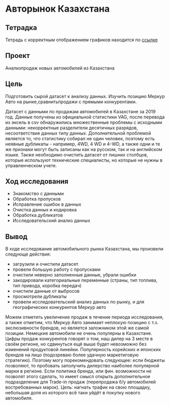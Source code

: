 # Авторынок Казахстана
## Тетрадка
Тетрадь с корректным отображением графиков находится по [ссылке](https://nbviewer.org/github/egormusalimov/pet_projects/blob/main/auto_KZ/Auto_kz.ipynb)

## Проект
Анализпродаж новых автомобилей из Казахстана
## Цель
Подготовить сырой датасет к анализу данных. Изучить позицию Меркур Авто на рынке,сравнитьпродажи с прямыми конкурентами.

Датасет с данными по продажам автомобилей в Казахстане за 2019 год. Данные получены из официальной статистики VAG, после перевода из эксель в csv обнаружились множественные проблемы с исходными данными: некорректные разделители десятичных разрядов, несоответствие данных типу данных. Дополнительной проблемой является то, что статистику собирал не один человек, поэтому есть неявные дубликаты - например, 4WD, 4 WD и 4-WD, а также одни и те же признаки могут быть записаны как на русском, так и на английском языке. Также необходимо очистить датасет от лишних столбцов, которые используют технические специалисты, но которые не нужны в управленческом учете.

## Ход исследования
- Знакомство с данными
- Обработка пропусков
- Исправление ошибок в данных
- Очистка данных и кодировка
- Обработка дубликатов
- Исследовательский анализ данных
## Вывод
В ходе исследование автомобильного рынка Казахстана, мы произвели следующе действия:
- загрузили и очистили датасет
- провели большую работу с пропусками
- очистили неверно заполненные данные, убрали ошибки
- закодировали категориальные переменные (страны, тип топлива, тип привода, коробка передач)
- очистили данные от выбросов
- просмотрели дубликаты
- провели исследовательский анализ данных по рынку, и для географических конкурентов Меркур авто
  
Можем отметить увеличение продаж в течение периода исследования, а также отметим, что Меркур Авто занимает неплохую позицию с т.з. экслюзивности брендов, но является заложником этой же самой позиции. Немецкие автомобили не очень популярны в Казахстане. Цифры продаж конкурентов говорят о том, наш дилер на 3 месте в своём регионе, но сдвинуться ещё выше будет невозможно без изменений продуктовой линейки. Популярность корейских и японских брендов на лицо (подозреваю более удачную маркетиговую стратегию). Поэтому могу порекомендовать следующее: если бюджеты позволяют, то пробовать заполучить дилерство наиболее популярной марки в регионе. Если политика бренда, или фин. возможности не позволят этого сделать, то имеет смысл открыть дополнительное подразделение для Trade-in продаж (перепродажа б/у автомобилей востребованных марок). Цель: нагнать трафик на свою площадку, небольшая доля из которого всё таки уйдёт в покупку нового автомобиля.


